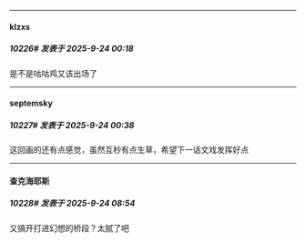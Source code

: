 ﻿
*****

####  klzxs  
##### 10226#       发表于 2025-9-24 00:18

是不是咕咕鸡又该出场了


*****

####  septemsky  
##### 10227#       发表于 2025-9-24 00:38

这回画的还有点感觉，虽然互秒有点生草，希望下一话文戏发挥好点


*****

####  查克海耶斯  
##### 10228#       发表于 2025-9-24 08:54

又搞开打进幻想的桥段？太腻了吧

